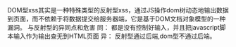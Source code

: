 DOM型xss其实是一种特殊类型的反射型xss，通过JS操作dom树动态地输出数据到页面，而不依赖于将数据提交给服务器端，它是基于DOM文档对象模型的一种漏洞。
与反射型的异同点和危害
同：
都是没有控制好输入，并且把javascript脚本输入作为输出查无到HTML页面
异：
反射型通过后端,dom型不通过后端。